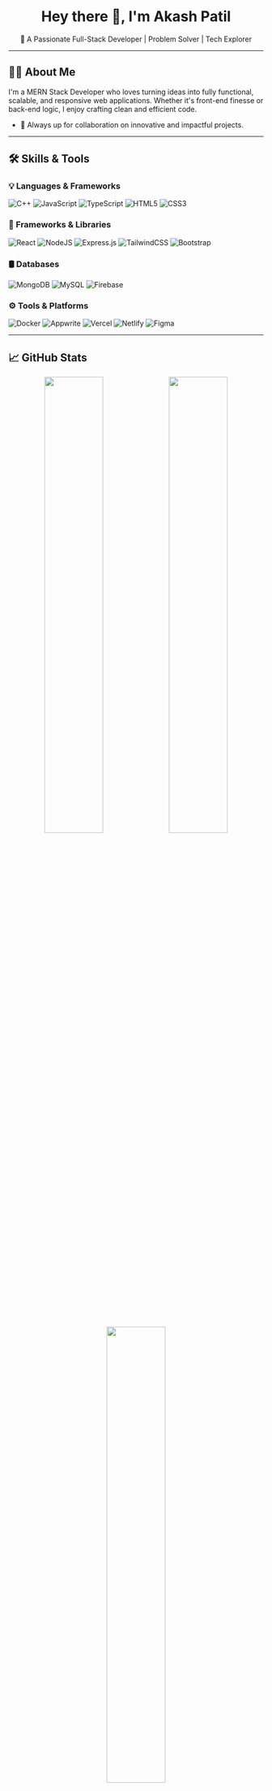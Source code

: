 <h1 align="center">Hey there 👋, I'm Akash Patil</h1>

<p align="center">
🚀 A Passionate Full-Stack Developer | Problem Solver | Tech Explorer
</p>

---

## 🙋‍♂️ About Me

I'm a MERN Stack Developer who loves turning ideas into fully functional, scalable, and responsive web applications. Whether it's front-end finesse or back-end logic, I enjoy crafting clean and efficient code.

- 🤝 Always up for collaboration on innovative and impactful projects.

---

## 🛠️ Skills & Tools

### 💡 Languages & Frameworks
![C++](https://img.shields.io/badge/c++-%2300599C.svg?style=for-the-badge&logo=c%2B%2B&logoColor=white)
![JavaScript](https://img.shields.io/badge/javascript-%23323330.svg?style=for-the-badge&logo=javascript&logoColor=%23F7DF1E)
![TypeScript](https://img.shields.io/badge/typescript-%23007ACC.svg?style=for-the-badge&logo=typescript&logoColor=white)
![HTML5](https://img.shields.io/badge/html5-%23E34F26.svg?style=for-the-badge&logo=html5&logoColor=white)
![CSS3](https://img.shields.io/badge/css3-%231572B6.svg?style=for-the-badge&logo=css3&logoColor=white)

### 🚀 Frameworks & Libraries
![React](https://img.shields.io/badge/react-%2320232a.svg?style=for-the-badge&logo=react&logoColor=%2361DAFB)
![NodeJS](https://img.shields.io/badge/node.js-6DA55F?style=for-the-badge&logo=node.js&logoColor=white)
![Express.js](https://img.shields.io/badge/express.js-%23404d59.svg?style=for-the-badge&logo=express&logoColor=%2361DAFB)
![TailwindCSS](https://img.shields.io/badge/tailwindcss-%2338B2AC.svg?style=for-the-badge&logo=tailwind-css&logoColor=white)
![Bootstrap](https://img.shields.io/badge/bootstrap-%238511FA.svg?style=for-the-badge&logo=bootstrap&logoColor=white)

### 🛢️ Databases
![MongoDB](https://img.shields.io/badge/MongoDB-%234ea94b.svg?style=for-the-badge&logo=mongodb&logoColor=white)
![MySQL](https://img.shields.io/badge/mysql-4479A1.svg?style=for-the-badge&logo=mysql&logoColor=white)
![Firebase](https://img.shields.io/badge/firebase-%23039BE5.svg?style=for-the-badge&logo=firebase)

### ⚙️ Tools & Platforms
![Docker](https://img.shields.io/badge/docker-%230db7ed.svg?style=for-the-badge&logo=docker&logoColor=white)
![Appwrite](https://img.shields.io/badge/Appwrite-%23FD366E.svg?style=for-the-badge&logo=appwrite&logoColor=white)
![Vercel](https://img.shields.io/badge/vercel-%23000000.svg?style=for-the-badge&logo=vercel&logoColor=white)
![Netlify](https://img.shields.io/badge/netlify-%23000000.svg?style=for-the-badge&logo=netlify&logoColor=#00C7B7)
![Figma](https://img.shields.io/badge/figma-%23F24E1E.svg?style=for-the-badge&logo=figma&logoColor=white)

---

## 📈 GitHub Stats

<p align="center">
  <img src="https://github-readme-stats.vercel.app/api?username=Max-CoderBoi&theme=dark&hide_border=false&include_all_commits=false&count_private=false" width="48%"/>
  <img src="https://nirzak-streak-stats.vercel.app/?user=Max-CoderBoi&theme=dark&hide_border=false" width="48%"/>
  <br/>
  <img src="https://github-readme-stats.vercel.app/api/top-langs/?username=Max-CoderBoi&theme=dark&hide_border=false&layout=compact" width="48%"/>
</p>

---

## 📫 Connect With Me

<p align="center">
  <a href="https://www.linkedin.com/in/akash-patil-544a62301"><img src="https://img.shields.io/badge/linkedin-%230077B5.svg?style=for-the-badge&logo=linkedin&logoColor=white"/></a>
  <a href="mailto:akashpatil.ap1610@gmail.com"><img src="https://img.shields.io/badge/gmail-%23D14836.svg?style=for-the-badge&logo=gmail&logoColor=white"/></a>
  <a href="https://github.com/Max-CoderBoi"><img src="https://img.shields.io/badge/github-%2312100E.svg?style=for-the-badge&logo=github&logoColor=white"/></a>
</p>

---

[![](https://visitcount.itsvg.in/api?id=Max-CoderBoi&icon=0&color=0)](https://visitcount.itsvg.in)

<!-- Proudly created with GPRM ( https://gprm.itsvg.in ) -->
